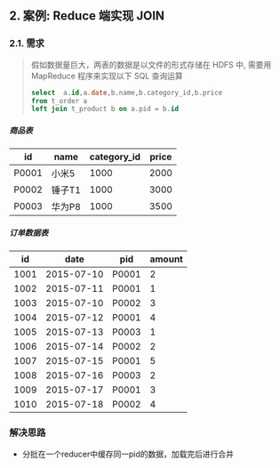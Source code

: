## 2. 案例: Reduce 端实现 JOIN

### 2.1. 需求

> 假如数据量巨大，两表的数据是以文件的形式存储在 HDFS 中, 需要用 MapReduce 程序来实现以下 SQL 查询运算
>
> ```sql
> select  a.id,a.date,b.name,b.category_id,b.price 
> from t_order a 
> left join t_product b on a.pid = b.id
> ```

##### 商品表

| id    | name  | category_id | price |
| ----- | ----- | ----------- | ----- |
| P0001 | 小米5  | 1000        | 2000  |
| P0002 | 锤子T1 | 1000        | 3000  |
| P0003 | 华为P8 | 1000        | 3500  |


##### 订单数据表

| id   | date       | pid   | amount |
| ---- | ---------- | ----- | ------ |
| 1001 | 2015-07-10 | P0001 | 2      |
| 1002 | 2015-07-11 | P0001 | 1      |
| 1003 | 2015-07-10 | P0002 | 3      |
| 1004 | 2015-07-12 | P0001 | 4      |
| 1005 | 2015-07-13 | P0003 | 1      |
| 1006 | 2015-07-14 | P0002 | 2      |
| 1007 | 2015-07-15 | P0001 | 5      |
| 1008 | 2015-07-16 | P0003 | 2      |
| 1009 | 2015-07-17 | P0001 | 3      |
| 1010 | 2015-07-18 | P0002 | 4      |

### 解决思路
- 分批在一个reducer中缓存同一pid的数据，加载完后进行合并

